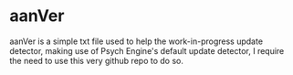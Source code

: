 # aanVer

aanVer is a simple txt file used to help the work-in-progress update detector, making use of Psych Engine's default update detector, I require the need to use this very github repo to do so.
